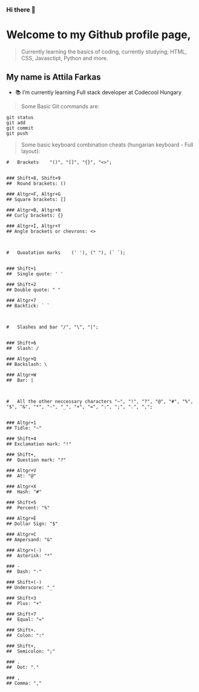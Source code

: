 ### Hi there 👋

# Welcome to my Github profile page,
> Currently learning the basics of coding, currently studying; HTML, CSS, Javasctipt, Python and more.

## My name is Attila Farkas

- 📚 I’m currently learning Full stack developer at Codecool Hungary



> Some Basic Git commands are:
```
git status
git add
git commit
git push
```

> Some basic keyboard combination cheats (hungarian keyboard - Full layout):
```
#   Brackets    "()", "[]", "{}", "<>";


### Shift+8, Shift+9
##  Round brackets: ()

### Altgr+F, Altgr+G
## Square brackets: []

### Altgr+B, Altgr+N
## Curly brackets: {}

### Altgr+Í, Altgr+Y
## Angle brackets or chevrons: <>



#   Quoatation marks    (' '), (" "), (` `);


### Shift+1
##  Single quote: ' '

### Shift+2
## Double quote: " "

### Altgr+7
## Backtick: ` `



#   Slashes and bar "/", "\", "|";


### Shift+6
##  Slash: /

### Altgr+Q
## Backslash: \

### Altgr+W
##  Bar: |



#   All the other neccessary characters "~", "!", "?", "@", "#", "%", "$", "&", "*", "-", "_", "+", "=", ":", ";", ".", ",";


### Altgr+1
## Tidle: "~"

### Shift+4
## Exclamation mark: "!"

### Shift+,
##  Question mark: "?"

### Altgr+V
##  At: "@"

### Altgr+X
##  Hash: "#"

### Shift+5
##  Percent: "%"

### Altgr+É
## Dollar Sign: "$"

### Altgr+C
## Ampersand: "&"

### Altgr+(-)
##  Asterisk: "*"

### -
##  Dash: "-"

### Shift+(-)
## Underscore: "_"

### Shift+3
##  Plus: "+"

### Shift+7
##  Equal: "="

### Shift+.
##  Colon: ":"

### Shift+,
##  Semicolon: ";"

### .
##  Dot: "."

### ,
## Comma: ","
```
<!--
**fakecrash1/fakecrash1** is a ✨ _special_ ✨ repository because its `README.md` (this file) appears on your GitHub profile.

Here are some ideas to get you started:

- 🔭 I’m currently working on ...
- 🌱 I’m currently learning ...
- 👯 I’m looking to collaborate on ...
- 🤔 I’m looking for help with ...
- 💬 Ask me about ...
- 📫 How to reach me: ...
- 😄 Pronouns: ...
- ⚡ Fun fact: ...
-->
